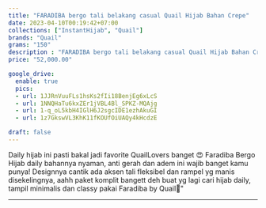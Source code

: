 ```yaml
---
title: "FARADIBA bergo tali belakang casual Quail Hijab Bahan Crepe"
date: 2023-04-10T00:19:42+07:00
collections: ["InstantHijab", "Quail"]
brands: "Quail"
grams: "150"
description : "FARADIBA bergo tali belakang casual Quail Hijab Bahan Crepe"
price: "52,000.00"

google_drive:
  enable: true
  pics:
  - url: 1JJRnVuuFLs1hsKs2fIi18BenjEg6xLcS
  - url: 1NNQHaTu6kxZEr1jVBL4Bl_SPKZ-MQAjg
  - url: 1-q_oL5kbH4IGlH6J2sgcIDE1ezhAkuGI
  - url: 1z7GkswVL3KhK11fKOUfOiUAQy4kHcdzE

draft: false
---
```


Daily hijab ini pasti bakal jadi favorite QuailLovers banget 😍 Faradiba Bergo Hijab daily bahannya nyaman, anti gerah dan adem ini wajib banget kamu punya!  Designnya cantik ada aksen tali fleksibel dan rampel yg manis disekelingnya, aahh paket komplit bangett deh buat yg lagi cari hijab daily, tampil minimalis dan classy pakai Faradiba by Quail🥰"

----------    
 
